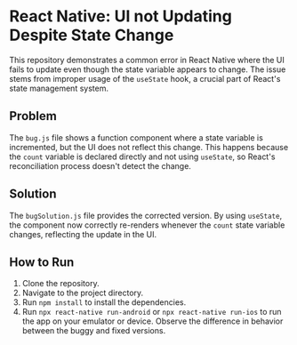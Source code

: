 # React Native: UI not Updating Despite State Change

This repository demonstrates a common error in React Native where the UI fails to update even though the state variable appears to change. The issue stems from improper usage of the `useState` hook, a crucial part of React's state management system.

## Problem

The `bug.js` file shows a function component where a state variable is incremented, but the UI does not reflect this change. This happens because the `count` variable is declared directly and not using `useState`, so React's reconciliation process doesn't detect the change.

## Solution

The `bugSolution.js` file provides the corrected version. By using `useState`, the component now correctly re-renders whenever the `count` state variable changes, reflecting the update in the UI.

## How to Run

1. Clone the repository.
2. Navigate to the project directory.
3. Run `npm install` to install the dependencies.
4. Run `npx react-native run-android` or `npx react-native run-ios` to run the app on your emulator or device.  Observe the difference in behavior between the buggy and fixed versions. 